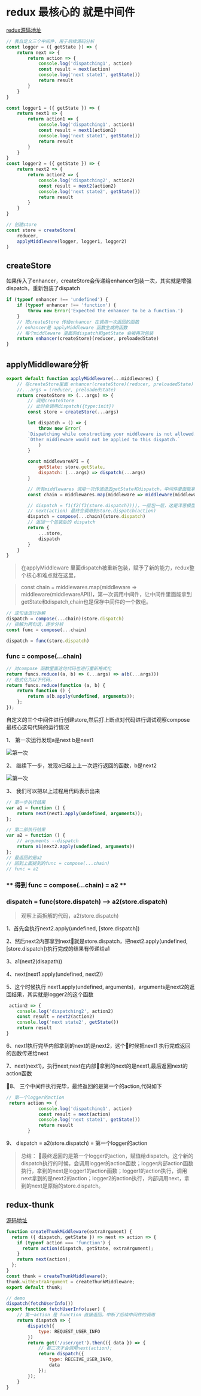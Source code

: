 # redux 最核心的 就是中间件

[redux源码地址](https://github.com/reduxjs/redux/blob/master/src/compose.js)

```js
// 我自定义三个中间件，用于后续源码分析
const logger = ({ getState }) => {
    return next => {
        return action => {
            console.log('dispatching1', action)
            const result = next(action)
            console.log('next state1', getState())
            return result
        }
    }
}

const logger1 = ({ getState }) => {
    return next1 => {
        return action1 => {
            console.log('dispatching1', action1)
            const result = next1(action1)
            console.log('next state1', getState())
            return result
        }
    }
}
const logger2 = ({ getState }) => {
    return next2 => {
        return action2 => {
            console.log('dispatching2', action2)
            const result = next2(action2)
            console.log('next state2', getState())
            return result
        }
    }
}

// 创建store
const store = createStore(
    reducer,
    applyMiddleware(logger, logger1, logger2)
)

```

## createStore

如果传入了enhancer，createStore会传递给enhancer包装一次，其实就是增强dispatch，重新包装了dispatch

```js
if (typeof enhancer !== 'undefined') {
    if (typeof enhancer !== 'function') {
        throw new Error('Expected the enhancer to be a function.')
    }
    // 把createStore 传给enhancer 在调用一次返回的函数
    // enhancer是 applyMiddleware 函数生成的函数
    // 每个middleware 里面的dispatch和getState 会被再次包装
    return enhancer(createStore)(reducer, preloadedState)
}
```

## applyMiddleware分析

```js
export default function applyMiddleware(...middlewares) {
    // 在createStore里面 enhancer(createStore)(reducer, preloadedState)
    //...args = (reducer, preloadedState)
    return createStore => (...args) => {
        // 调用createStore
        // 此时会调用dispatch({type:init})
        const store = createStore(...args)

        let dispatch = () => {
            throw new Error(
        `Dispatching while constructing your middleware is not allowed. ` +
        `Other middleware would not be applied to this dispatch.`
            )
        }

        const middlewareAPI = {
            getState: store.getState,
            dispatch: (...args) => dispatch(...args)
        }

        // 所有middlewares 调用一次传递进去getState和dispatch，中间件里面能拿到getState和dispatch
        const chain = middlewares.map(middleware => middleware(middlewareAPI))

        // dispatch = f1(f2(f3(store.dispatch))))，一层包一层，这是洋葱模型，直到抛到最根上的store.dispatch
        // next(action) 最终会调用到store.dispatch(action)
        dispatch = compose(...chain)(store.dispatch)
        // 返回一个包装后的 dispatch
        return {
            ...store,
            dispatch
        }
    }
}
```

> 在applyMiddleware 里面dispatch被重新包装，赋予了新的能力，redux整个核心和难点就在这里，

> const chain = middlewares.map(middleware => middleware(middlewareAPI))，第一次调用中间件，让中间件里面能拿到getState和dispatch,chain也是保存中间件的一个数组。

```js
// 这句话进行拆解
dispatch = compose(...chain)(store.dispatch)
// 拆解为两句话，逐步分析
const func = compose(...chain)

dispatch = func(store.dispatch)
```

### func = compose(...chain)

```js
// 对compose 函数里面这句代码也进行重新格式化
return funcs.reduce((a, b) => (...args) => a(b(...args)))
// 格式化为以下代码，
return funcs.reduce(function (a, b) {
    return function () {
        return a(b.apply(undefined, arguments));
    };
});
```

自定义的三个中间件进行创建store,然后打上断点对代码进行调试观察compose最核心这句代码的运行情况

1、 第一次运行发现a是next b是next1

![第一次](./imgs/redux-compose1.png)

2、 继续下一步，发现a已经上上一次运行返回的函数，b是next2

![第一次](./imgs/redux-compose2.png)

3、 我们可以把以上过程用代码表示出来

```js
// 第一步执行结果
var a1 = function () {
    return next(next1.apply(undefined, arguments));
};

// 第二部执行结果
var a2 = function () {
    // arguments --dispatch
    return a1(next2.apply(undefined, arguments))
};
// 最返回的是a2
// 回到上面提到的func = compose(...chain)
// func = a2
```

### ** 得到 func = compose(...chain) = a2 **

### dispatch = func(store.dispatch) --> a2(store.dispatch)

> 观察上面拆解的代码，a2(store.dispatch)

1、首先会执行next2.apply(undefined, [store.dispatch])

2、然后next2内部拿到next就是store.dispatch，把next2.apply(undefined, [store.dispatch])执行完成的结果有传递给a1

3、a1(next2(disapath))

4、next(next1.apply(undefined, next2))

5、这个时候执行 next1.apply(undefined, arguments)，arguments是next2的返回结果，其实就是logger2的这个函数

```js
 action2 => {
    console.log('dispatching2', action2)
    const result = next2(action2)
    console.log('next state2', getState())
    return result
}
```

6、next1执行完毕内部拿到的next的是next2，这个时候把next1 执行完成返回的函数传递给next

7、next(next1)，执行next;next在内部拿到的next的是next1,最后返回next的action函数

8、 三个中间件执行完毕，最终返回的是第一个的action,代码如下

```js
// 第一个logger的action
 return action => {
            console.log('dispatching1', action)
            const result = next(action)
            console.log('next state1', getState())
            return result
        }
```

9、 dispatch = a2(store.dispatch) = 第一个logger的action

> 总结： 最终返回的是第一个logger的action，赋值给dispatch。这个新的dispatch执行的时候，会调用logger的action函数；logger内部action函数执行，拿到的next是logger1的action函数；logger1的action执行，调用next拿到的是next2的action；logger2的action执行，内部调用next，拿到的next是原始的store.dispatch。

## redux-thunk

[源码地址](https://github.com/reduxjs/redux-thunk/blob/master/src/index.js)

```js
function createThunkMiddleware(extraArgument) {
  return ({ dispatch, getState }) => next => action => {
    if (typeof action === 'function') {
      return action(dispatch, getState, extraArgument);
    }
    return next(action);
  };
}
const thunk = createThunkMiddleware();
thunk.withExtraArgument = createThunkMiddleware;
export default thunk;

// demo
dispatch(fetchUserInfo())
export function fetchUserInfo(user) {
    // 第一action 是 function 直接返回，中断了后续中间件的调用
    return dispatch => {
        dispatch({
            type: REQUEST_USER_INFO
        })
        return get('/user/get').then(({ data }) => {
            // 都二次才会调用next(action);
            return dispatch({
                type: RECEIVE_USER_INFO,
                data
            });
        });
    }
}
```
